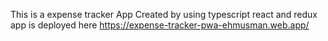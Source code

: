 This is a expense tracker App Created by using typescript react and redux
app is deployed here https://expense-tracker-pwa-ehmusman.web.app/
